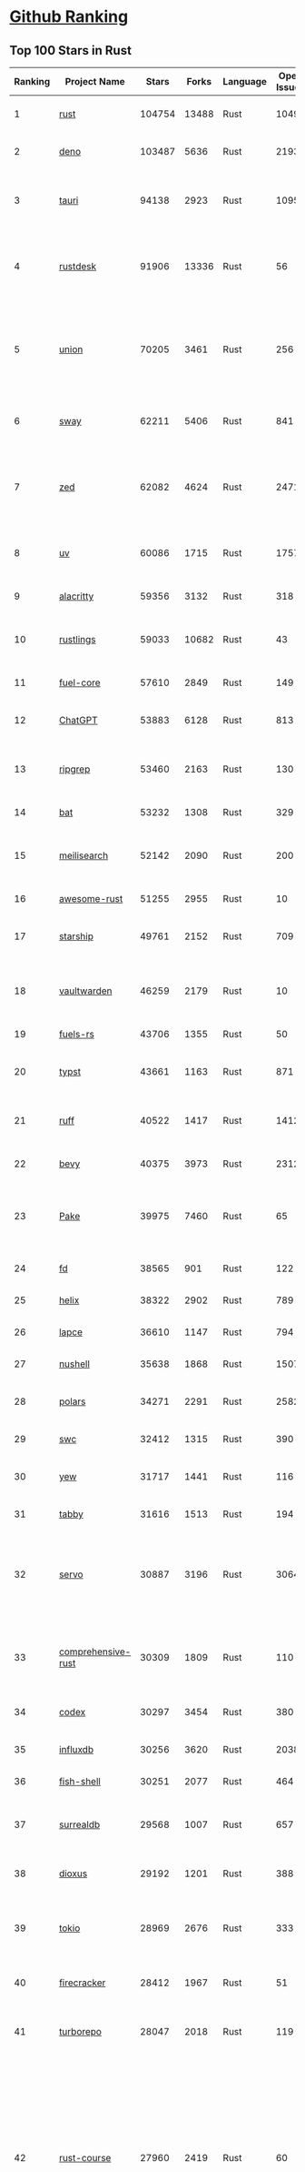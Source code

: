 [Github Ranking](../README.md)
==========

## Top 100 Stars in Rust

| Ranking | Project Name | Stars | Forks | Language | Open Issues | Description | Last Commit |
| ------- | ------------ | ----- | ----- | -------- | ----------- | ----------- | ----------- |
| 1 | [rust](https://github.com/rust-lang/rust) | 104754 | 13488 | Rust | 10494 | Empowering everyone to build reliable and efficient software. | 2025-07-03T02:34:36Z |
| 2 | [deno](https://github.com/denoland/deno) | 103487 | 5636 | Rust | 2193 | A modern runtime for JavaScript and TypeScript. | 2025-07-03T00:59:39Z |
| 3 | [tauri](https://github.com/tauri-apps/tauri) | 94138 | 2923 | Rust | 1095 | Build smaller, faster, and more secure desktop and mobile applications with a web frontend. | 2025-07-02T14:47:55Z |
| 4 | [rustdesk](https://github.com/rustdesk/rustdesk) | 91906 | 13336 | Rust | 56 | An open-source remote desktop application designed for self-hosting, as an alternative to TeamViewer. | 2025-07-02T10:59:59Z |
| 5 | [union](https://github.com/unionlabs/union) | 70205 | 3461 | Rust | 256 | The trust-minimized, zero-knowledge bridging protocol, designed for censorship resistance, extremely high security, and usage in decentralized finance. | 2025-07-02T23:40:15Z |
| 6 | [sway](https://github.com/FuelLabs/sway) | 62211 | 5406 | Rust | 841 | 🌴 Empowering everyone to build reliable and efficient smart contracts. | 2025-07-02T11:43:53Z |
| 7 | [zed](https://github.com/zed-industries/zed) | 62082 | 4624 | Rust | 2471 | Code at the speed of thought – Zed is a high-performance, multiplayer code editor from the creators of Atom and Tree-sitter. | 2025-07-03T03:36:35Z |
| 8 | [uv](https://github.com/astral-sh/uv) | 60086 | 1715 | Rust | 1757 | An extremely fast Python package and project manager, written in Rust. | 2025-07-03T02:25:28Z |
| 9 | [alacritty](https://github.com/alacritty/alacritty) | 59356 | 3132 | Rust | 318 | A cross-platform, OpenGL terminal emulator. | 2025-07-01T14:52:09Z |
| 10 | [rustlings](https://github.com/rust-lang/rustlings) | 59033 | 10682 | Rust | 43 | :crab: Small exercises to get you used to reading and writing Rust code! | 2025-06-28T00:15:30Z |
| 11 | [fuel-core](https://github.com/FuelLabs/fuel-core) | 57610 | 2849 | Rust | 149 | Rust full node implementation of the Fuel v2 protocol. | 2025-07-02T22:35:12Z |
| 12 | [ChatGPT](https://github.com/lencx/ChatGPT) | 53883 | 6128 | Rust | 813 | 🔮 ChatGPT Desktop Application (Mac, Windows and Linux) | 2024-08-29T17:58:11Z |
| 13 | [ripgrep](https://github.com/BurntSushi/ripgrep) | 53460 | 2163 | Rust | 130 | ripgrep recursively searches directories for a regex pattern while respecting your gitignore | 2025-05-30T12:30:52Z |
| 14 | [bat](https://github.com/sharkdp/bat) | 53232 | 1308 | Rust | 329 | A cat(1) clone with wings. | 2025-07-01T05:48:16Z |
| 15 | [meilisearch](https://github.com/meilisearch/meilisearch) | 52142 | 2090 | Rust | 200 | A lightning-fast search engine API bringing AI-powered hybrid search to your sites and applications. | 2025-07-02T14:18:50Z |
| 16 | [awesome-rust](https://github.com/rust-unofficial/awesome-rust) | 51255 | 2955 | Rust | 10 | A curated list of Rust code and resources. | 2025-07-02T18:28:15Z |
| 17 | [starship](https://github.com/starship/starship) | 49761 | 2152 | Rust | 709 | ☄🌌️  The minimal, blazing-fast, and infinitely customizable prompt for any shell! | 2025-07-02T20:55:25Z |
| 18 | [vaultwarden](https://github.com/dani-garcia/vaultwarden) | 46259 | 2179 | Rust | 10 | Unofficial Bitwarden compatible server written in Rust, formerly known as bitwarden_rs | 2025-07-01T08:33:22Z |
| 19 | [fuels-rs](https://github.com/FuelLabs/fuels-rs) | 43706 | 1355 | Rust | 50 | Fuel Network Rust SDK | 2025-07-01T14:31:55Z |
| 20 | [typst](https://github.com/typst/typst) | 43661 | 1163 | Rust | 871 | A new markup-based typesetting system that is powerful and easy to learn. | 2025-07-02T21:47:42Z |
| 21 | [ruff](https://github.com/astral-sh/ruff) | 40522 | 1417 | Rust | 1412 | An extremely fast Python linter and code formatter, written in Rust. | 2025-07-03T02:22:31Z |
| 22 | [bevy](https://github.com/bevyengine/bevy) | 40375 | 3973 | Rust | 2312 | A refreshingly simple data-driven game engine built in Rust | 2025-07-03T01:29:05Z |
| 23 | [Pake](https://github.com/tw93/Pake) | 39975 | 7460 | Rust | 65 | 🤱🏻 Turn any webpage into a desktop app with Rust.  🤱🏻 利用 Rust 轻松构建轻量级多端桌面应用 | 2025-03-25T12:35:16Z |
| 24 | [fd](https://github.com/sharkdp/fd) | 38565 | 901 | Rust | 122 | A simple, fast and user-friendly alternative to 'find' | 2025-07-01T19:25:50Z |
| 25 | [helix](https://github.com/helix-editor/helix) | 38322 | 2902 | Rust | 789 | A post-modern modal text editor. | 2025-07-02T22:41:29Z |
| 26 | [lapce](https://github.com/lapce/lapce) | 36610 | 1147 | Rust | 794 | Lightning-fast and Powerful Code Editor written in Rust | 2025-07-03T00:44:53Z |
| 27 | [nushell](https://github.com/nushell/nushell) | 35638 | 1868 | Rust | 1507 | A new type of shell | 2025-07-02T17:40:34Z |
| 28 | [polars](https://github.com/pola-rs/polars) | 34271 | 2291 | Rust | 2582 | Dataframes powered by a multithreaded, vectorized query engine, written in Rust | 2025-07-02T11:55:14Z |
| 29 | [swc](https://github.com/swc-project/swc) | 32412 | 1315 | Rust | 390 | Rust-based platform for the Web | 2025-07-03T02:17:53Z |
| 30 | [yew](https://github.com/yewstack/yew) | 31717 | 1441 | Rust | 116 | Rust / Wasm framework for creating reliable and efficient web applications | 2025-07-01T06:33:00Z |
| 31 | [tabby](https://github.com/TabbyML/tabby) | 31616 | 1513 | Rust | 194 | Self-hosted AI coding assistant | 2025-07-02T20:03:38Z |
| 32 | [servo](https://github.com/servo/servo) | 30887 | 3196 | Rust | 3064 | Servo aims to empower developers with a lightweight, high-performance alternative for embedding web technologies in applications. | 2025-07-02T23:43:48Z |
| 33 | [comprehensive-rust](https://github.com/google/comprehensive-rust) | 30309 | 1809 | Rust | 110 | This is the Rust course used by the Android team at Google. It provides you the material to quickly teach Rust. | 2025-07-01T10:15:43Z |
| 34 | [codex](https://github.com/openai/codex) | 30297 | 3454 | Rust | 380 | Lightweight coding agent that runs in your terminal | 2025-07-01T22:00:32Z |
| 35 | [influxdb](https://github.com/influxdata/influxdb) | 30256 | 3620 | Rust | 2038 | Scalable datastore for metrics, events, and real-time analytics | 2025-07-02T21:26:16Z |
| 36 | [fish-shell](https://github.com/fish-shell/fish-shell) | 30251 | 2077 | Rust | 464 | The user-friendly command line shell. | 2025-06-29T14:02:19Z |
| 37 | [surrealdb](https://github.com/surrealdb/surrealdb) | 29568 | 1007 | Rust | 657 | A scalable, distributed, collaborative, document-graph database, for the realtime web | 2025-07-03T00:22:39Z |
| 38 | [dioxus](https://github.com/DioxusLabs/dioxus) | 29192 | 1201 | Rust | 388 | Fullstack app framework for web, desktop, and mobile. | 2025-07-02T13:03:14Z |
| 39 | [tokio](https://github.com/tokio-rs/tokio) | 28969 | 2676 | Rust | 333 | A runtime for writing reliable asynchronous applications with Rust. Provides I/O, networking, scheduling, timers, ... | 2025-07-02T19:25:45Z |
| 40 | [firecracker](https://github.com/firecracker-microvm/firecracker) | 28412 | 1967 | Rust | 51 | Secure and fast microVMs for serverless computing. | 2025-07-02T14:26:09Z |
| 41 | [turborepo](https://github.com/vercel/turborepo) | 28047 | 2018 | Rust | 119 | Build system optimized for JavaScript and TypeScript, written in Rust | 2025-07-03T03:25:14Z |
| 42 | [rust-course](https://github.com/sunface/rust-course) | 27960 | 2419 | Rust | 60 | “连续八年成为全世界最受喜爱的语言，无 GC 也无需手动内存管理、极高的性能和安全性、过程/OO/函数式编程、优秀的包管理、JS 未来基石" — 工作之余的第二语言来试试 Rust 吧。本书拥有全面且深入的讲解、生动贴切的示例、德芙般丝滑的内容，这可能是目前最用心的 Rust 中文学习教程 / Book  | 2025-05-27T03:47:44Z |
| 43 | [linera-protocol](https://github.com/linera-io/linera-protocol) | 27625 | 1802 | Rust | 473 | Main repository for the Linera protocol | 2025-07-02T17:58:42Z |
| 44 | [zoxide](https://github.com/ajeetdsouza/zoxide) | 27533 | 638 | Rust | 97 | A smarter cd command. Supports all major shells. | 2025-06-30T21:00:42Z |
| 45 | [iced](https://github.com/iced-rs/iced) | 26975 | 1335 | Rust | 312 | A cross-platform GUI library for Rust, inspired by Elm | 2025-06-29T12:43:37Z |
| 46 | [delta](https://github.com/dandavison/delta) | 26609 | 419 | Rust | 268 | A syntax-highlighting pager for git, diff, grep, and blame output | 2025-05-02T15:41:04Z |
| 47 | [yazi](https://github.com/sxyazi/yazi) | 26290 | 561 | Rust | 39 | 💥 Blazing fast terminal file manager written in Rust, based on async I/O. | 2025-07-02T15:26:14Z |
| 48 | [just](https://github.com/casey/just) | 26244 | 554 | Rust | 286 | 🤖 Just a command runner | 2025-07-01T20:17:43Z |
| 49 | [egui](https://github.com/emilk/egui) | 25584 | 1771 | Rust | 794 | egui: an easy-to-use immediate mode GUI in Rust that runs on both web and native | 2025-07-02T17:38:39Z |
| 50 | [sniffnet](https://github.com/GyulyVGC/sniffnet) | 25562 | 811 | Rust | 37 | Comfortably monitor your Internet traffic 🕵️‍♂️ | 2025-07-03T03:44:39Z |
| 51 | [hyperfine](https://github.com/sharkdp/hyperfine) | 25510 | 407 | Rust | 40 | A command-line benchmarking tool | 2025-05-01T02:03:20Z |
| 52 | [Rocket](https://github.com/rwf2/Rocket) | 25249 | 1603 | Rust | 50 | A web framework for Rust. | 2025-05-04T10:05:41Z |
| 53 | [atuin](https://github.com/atuinsh/atuin) | 24843 | 667 | Rust | 332 | ✨ Magical shell history | 2025-07-01T00:26:19Z |
| 54 | [zellij](https://github.com/zellij-org/zellij) | 24825 | 762 | Rust | 1139 | A terminal workspace with batteries included | 2025-07-02T13:57:51Z |
| 55 | [pingora](https://github.com/cloudflare/pingora) | 24500 | 1419 | Rust | 138 | A library for building fast, reliable and evolvable network services. | 2025-06-24T20:51:32Z |
| 56 | [qdrant](https://github.com/qdrant/qdrant) | 24446 | 1678 | Rust | 333 | Qdrant - High-performance, massive-scale Vector Database and Vector Search Engine for the next generation of AI. Also available in the cloud https://cloud.qdrant.io/ | 2025-07-02T23:06:46Z |
| 57 | [czkawka](https://github.com/qarmin/czkawka) | 24317 | 758 | Rust | 471 | Multi functional app to find duplicates, empty folders, similar images etc. | 2025-05-10T10:51:17Z |
| 58 | [Rust](https://github.com/TheAlgorithms/Rust) | 24298 | 2406 | Rust | 2 |  All Algorithms implemented in Rust  | 2025-06-23T06:54:22Z |
| 59 | [exa](https://github.com/ogham/exa) | 24010 | 661 | Rust | 199 | A modern replacement for ‘ls’. | 2024-09-24T15:18:09Z |
| 60 | [tools](https://github.com/rome/tools) | 23622 | 655 | Rust | 86 | Unified developer tools for JavaScript, TypeScript, and the web | 2023-09-04T08:42:49Z |
| 61 | [actix-web](https://github.com/actix/actix-web) | 23179 | 1752 | Rust | 188 | Actix Web is a powerful, pragmatic, and extremely fast web framework for Rust. | 2025-06-30T23:11:25Z |
| 62 | [difftastic](https://github.com/Wilfred/difftastic) | 22474 | 385 | Rust | 204 | a structural diff that understands syntax 🟥🟩 | 2025-07-02T22:39:17Z |
| 63 | [anki](https://github.com/ankitects/anki) | 22181 | 2386 | Rust | 212 | Anki is a smart spaced repetition flashcard program | 2025-07-01T11:24:04Z |
| 64 | [axum](https://github.com/tokio-rs/axum) | 22151 | 1204 | Rust | 51 | Ergonomic and modular web framework built with Tokio, Tower, and Hyper | 2025-07-01T21:01:54Z |
| 65 | [fnm](https://github.com/Schniz/fnm) | 21326 | 560 | Rust | 278 | 🚀 Fast and simple Node.js version manager, built in Rust | 2025-07-02T17:50:23Z |
| 66 | [tree-sitter](https://github.com/tree-sitter/tree-sitter) | 21144 | 1904 | Rust | 161 | An incremental parsing system for programming tools | 2025-07-01T22:23:38Z |
| 67 | [hyperswitch](https://github.com/juspay/hyperswitch) | 21113 | 3513 | Rust | 646 | An open source payments switch written in Rust to make payments fast, reliable and affordable | 2025-07-03T00:32:41Z |
| 68 | [wezterm](https://github.com/wezterm/wezterm) | 20909 | 946 | Rust | 1217 | A GPU-accelerated cross-platform terminal emulator and multiplexer written by @wez and implemented in Rust | 2025-07-01T06:47:51Z |
| 69 | [sonic](https://github.com/valeriansaliou/sonic) | 20846 | 602 | Rust | 64 | 🦔 Fast, lightweight & schema-less search backend. An alternative to Elasticsearch that runs on a few MBs of RAM. | 2025-01-06T21:19:17Z |
| 70 | [coreutils](https://github.com/uutils/coreutils) | 20826 | 1511 | Rust | 353 | Cross-platform Rust rewrite of the GNU coreutils | 2025-07-02T19:44:36Z |
| 71 | [chroma](https://github.com/chroma-core/chroma) | 20815 | 1671 | Rust | 200 | the AI-native open-source embedding database | 2025-07-03T00:26:46Z |
| 72 | [RustPython](https://github.com/RustPython/RustPython) | 20255 | 1325 | Rust | 317 | A Python Interpreter written in Rust | 2025-07-03T03:05:04Z |
| 73 | [mdBook](https://github.com/rust-lang/mdBook) | 19913 | 1746 | Rust | 530 | Create book from markdown files. Like Gitbook but implemented in Rust | 2025-06-30T15:07:58Z |
| 74 | [wasmer](https://github.com/wasmerio/wasmer) | 19857 | 889 | Rust | 225 | 🚀 Fast, secure, lightweight containers based on WebAssembly | 2025-07-02T13:54:03Z |
| 75 | [biome](https://github.com/biomejs/biome) | 19852 | 630 | Rust | 246 | A toolchain for web projects, aimed to provide functionalities to maintain them. Biome offers formatter and linter, usable via CLI and LSP. | 2025-07-02T21:43:41Z |
| 76 | [vector](https://github.com/vectordotdev/vector) | 19847 | 1781 | Rust | 1935 | A high-performance observability data pipeline. | 2025-07-02T21:08:04Z |
| 77 | [xi-editor](https://github.com/xi-editor/xi-editor) | 19826 | 702 | Rust | 135 | A modern editor with a backend written in Rust. | 2024-03-19T00:11:37Z |
| 78 | [gitui](https://github.com/gitui-org/gitui) | 19816 | 623 | Rust | 188 | Blazing 💥 fast terminal-ui for git written in rust 🦀 | 2025-06-27T02:41:21Z |
| 79 | [slint](https://github.com/slint-ui/slint) | 19710 | 699 | Rust | 699 | Slint is an open-source declarative GUI toolkit to build native user interfaces for Rust, C++, JavaScript, or Python apps. | 2025-07-02T19:36:52Z |
| 80 | [gleam](https://github.com/gleam-lang/gleam) | 19533 | 829 | Rust | 160 | ⭐️ A friendly language for building type-safe, scalable systems! | 2025-07-02T12:50:15Z |
| 81 | [neon](https://github.com/neondatabase/neon) | 18964 | 710 | Rust | 646 | Neon: Serverless Postgres. We separated storage and compute to offer autoscaling, code-like database branching, and scale to zero. | 2025-07-03T00:59:44Z |
| 82 | [Bend](https://github.com/HigherOrderCO/Bend) | 18854 | 465 | Rust | 94 | A massively parallel, high-level programming language | 2025-06-03T17:36:56Z |
| 83 | [leptos](https://github.com/leptos-rs/leptos) | 18692 | 772 | Rust | 84 | Build fast web applications with Rust. | 2025-07-01T12:32:59Z |
| 84 | [cube](https://github.com/cube-js/cube) | 18662 | 1853 | Rust | 623 | 📊 Cube’s universal semantic layer platform is the next evolution of OLAP technology for AI, BI, spreadsheets, and embedded analytics | 2025-07-03T01:34:27Z |
| 85 | [relay](https://github.com/facebook/relay) | 18656 | 1857 | Rust | 590 | Relay is a JavaScript framework for building data-driven React applications. | 2025-07-01T22:45:34Z |
| 86 | [spotify-tui](https://github.com/Rigellute/spotify-tui) | 18292 | 547 | Rust | 272 | Spotify for the terminal written in Rust 🚀 | 2024-04-04T15:03:12Z |
| 87 | [Graphite](https://github.com/GraphiteEditor/Graphite) | 17819 | 770 | Rust | 277 | An open source graphics editor for 2025: comprehensive 2D content creation tool suite for graphic design, digital art, and interactive real-time motion graphics — featuring node-based procedural editing | 2025-07-02T23:13:15Z |
| 88 | [candle](https://github.com/huggingface/candle) | 17515 | 1136 | Rust | 430 | Minimalist ML framework for Rust | 2025-06-27T19:23:09Z |
| 89 | [universal-android-debloater](https://github.com/0x192/universal-android-debloater) | 17257 | 898 | Rust | 461 | Cross-platform GUI written in Rust using ADB to debloat non-rooted android devices. Improve your privacy, the security and battery life of your device. | 2024-08-02T16:16:12Z |
| 90 | [mise](https://github.com/jdx/mise) | 17058 | 549 | Rust | 25 | dev tools, env vars, task runner | 2025-07-03T00:11:31Z |
| 91 | [SpacetimeDB](https://github.com/clockworklabs/SpacetimeDB) | 16998 | 579 | Rust | 377 | Multiplayer at the speed of light | 2025-07-02T20:50:51Z |
| 92 | [ruffle](https://github.com/ruffle-rs/ruffle) | 16869 | 892 | Rust | 5356 | A Flash Player emulator written in Rust | 2025-07-02T21:08:21Z |
| 93 | [jj](https://github.com/jj-vcs/jj) | 16804 | 562 | Rust | 498 | A Git-compatible VCS that is both simple and powerful | 2025-07-03T00:23:15Z |
| 94 | [RustScan](https://github.com/bee-san/RustScan) | 16779 | 1137 | Rust | 27 | 🤖 The Modern Port Scanner 🤖 | 2025-06-10T09:31:23Z |
| 95 | [diem](https://github.com/diem/diem) | 16701 | 2581 | Rust | 357 | Diem’s mission is to build a trusted and innovative financial network that empowers people and businesses around the world. | 2025-07-01T08:37:58Z |
| 96 | [wasmtime](https://github.com/bytecodealliance/wasmtime) | 16586 | 1449 | Rust | 724 | A lightweight WebAssembly runtime that is fast, secure, and standards-compliant | 2025-07-02T23:02:27Z |
| 97 | [pyxel](https://github.com/kitao/pyxel) | 16453 | 886 | Rust | 11 | A retro game engine for Python | 2025-07-02T22:59:36Z |
| 98 | [hurl](https://github.com/Orange-OpenSource/hurl) | 16407 | 650 | Rust | 186 | Hurl, run and test HTTP requests with plain text. | 2025-07-02T19:45:10Z |
| 99 | [book](https://github.com/rust-lang/book) | 16327 | 3693 | Rust | 181 | The Rust Programming Language | 2025-07-02T21:31:02Z |
| 100 | [eza](https://github.com/eza-community/eza) | 16120 | 303 | Rust | 200 | A modern alternative to ls | 2025-07-03T03:57:31Z |

